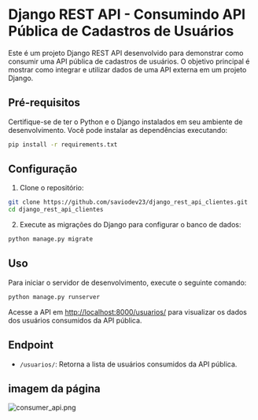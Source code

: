 # Django REST API - Consumindo API Pública de Cadastros de Usuários

Este é um projeto Django REST API desenvolvido para demonstrar como consumir uma API pública de cadastros de usuários. O objetivo principal é mostrar como integrar e utilizar dados de uma API externa em um projeto Django.

## Pré-requisitos

Certifique-se de ter o Python e o Django instalados em seu ambiente de desenvolvimento. Você pode instalar as dependências executando:

```bash
pip install -r requirements.txt
```

## Configuração

1. Clone o repositório:

```bash
git clone https://github.com/saviodev23/django_rest_api_clientes.git
cd django_rest_api_clientes
```

2. Execute as migrações do Django para configurar o banco de dados:

```bash
python manage.py migrate
```

## Uso

Para iniciar o servidor de desenvolvimento, execute o seguinte comando:

```bash
python manage.py runserver
```

Acesse a API em [http://localhost:8000/usuarios/](http://localhost:8000/api/usuarios/) para visualizar os dados dos usuários consumidos da API pública.

## Endpoint

- `/usuarios/`: Retorna a lista de usuários consumidos da API pública.


## imagem da página

![consumer_api.png](..%2F..%2FPictures%2FScreenshots%2Fconsumer_api.png)